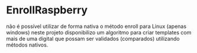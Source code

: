 # EnrollRaspberry
não é possível utilizar de forma nativa o método enroll para Linux (apenas windows) neste projeto disponibilizo um algoritmo para criar templates com mais de uma digital que possam ser validados (comparados) utilizando métodos nativos.
